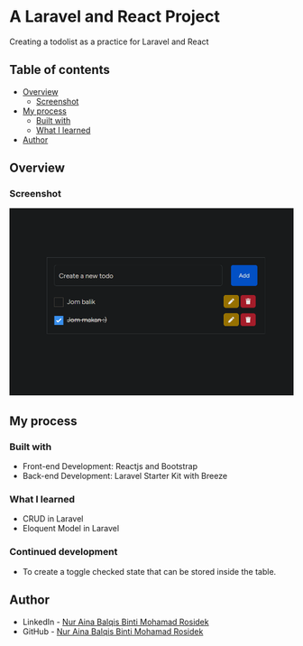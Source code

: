 # A Laravel and React Project
 Creating a todolist as a practice for Laravel and React

## Table of contents

- [Overview](#overview)
  - [Screenshot](#screenshot)
- [My process](#my-process)
  - [Built with](#built-with)
  - [What I learned](#what-i-learned)
- [Author](#author)


## Overview

### Screenshot

![](public/assets/todo-list-preview.png)

## My process

### Built with

- Front-end Development: Reactjs and Bootstrap
- Back-end Development: Laravel Starter Kit with Breeze

### What I learned

- CRUD in Laravel
- Eloquent Model in Laravel

### Continued development

- To create a toggle checked state that can be stored inside the table. 

## Author

- LinkedIn - [Nur Aina Balqis Binti Mohamad Rosidek](https://www.linkedin.com/in/nabbysidek/)
- GitHub - [Nur Aina Balqis Binti Mohamad Rosidek](https://github.com/nabbysidek)
